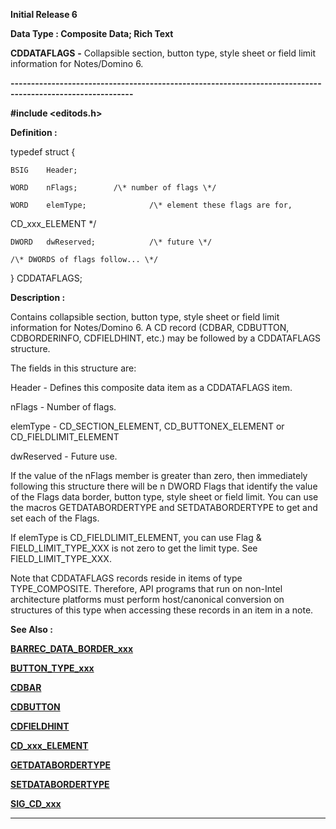 




<!--
 /\* Font Definitions \*/
 @font-face
 {font-family:Courier;
 panose-1:2 7 4 9 2 2 5 2 4 4;}
@font-face
 {font-family:Helv;
 panose-1:2 11 6 4 2 2 2 3 2 4;}
@font-face
 {font-family:"Cambria Math";
 panose-1:2 4 5 3 5 4 6 3 2 4;}
 /\* Style Definitions \*/
 p.MsoNormal, li.MsoNormal, div.MsoNormal
 {margin-top:0cm;
 margin-right:0cm;
 margin-bottom:8.0pt;
 margin-left:0cm;
 line-height:107%;
 font-size:11.0pt;
 font-family:"Calibri",sans-serif;}
.MsoChpDefault
 {font-size:11.0pt;}
.MsoPapDefault
 {margin-bottom:8.0pt;
 line-height:107%;}
 /\* Page Definitions \*/
 @page WordSection1
 {size:612.0pt 792.0pt;
 margin:72.0pt 72.0pt 72.0pt 72.0pt;}
div.WordSection1
 {page:WordSection1;}
-->




**Initial Release 6**



**Data Type : Composite Data; Rich
Text**



**CDDATAFLAGS** **-** Collapsible
section, button type, style sheet or field limit information for Notes/Domino
6.


**----------------------------------------------------------------------------------------------------------**



**#include
<editods.h>**



**Definition :**



typedef struct {  

    BSIG    Header;  

    WORD    nFlags;        /\* number of flags \*/  

    WORD    elemType;              /\* element these flags are for,
CD\_xxx\_ELEMENT \*/  

    DWORD   dwReserved;            /\* future \*/  

    /\* DWORDS of flags follow... \*/  

} CDDATAFLAGS;


 


 


**Description :**



Contains
collapsible section, button type, style sheet or field limit information for
Notes/Domino 6. A CD record (CDBAR, CDBUTTON, CDBORDERINFO, CDFIELDHINT, etc.)
may be followed by a CDDATAFLAGS structure. 


  

The fields in this structure are:  

  




Header - Defines
this composite data item as a CDDATAFLAGS item.


 


nFlags -
Number of flags.  


 


elemType -
CD\_SECTION\_ELEMENT, CD\_BUTTONEX\_ELEMENT or CD\_FIELDLIMIT\_ELEMENT


 


dwReserved -
Future use.


 


If the value
of the nFlags member is greater than zero, then immediately following this
structure there will be n DWORD Flags that identify the value of the Flags data
border, button type, style sheet or field limit.  You can use the macros
GETDATABORDERTYPE and SETDATABORDERTYPE to get and set each of the Flags.


 


  
If elemType is CD\_FIELDLIMIT\_ELEMENT, you can use Flag &
FIELD\_LIMIT\_TYPE\_XXX is not zero to get the limit type.  See
FIELD\_LIMIT\_TYPE\_XXX.


 


Note that
CDDATAFLAGS records reside in items of type TYPE\_COMPOSITE. Therefore, API
programs that run on non-Intel architecture platforms must perform
host/canonical conversion on structures of this type when accessing these
records in an item in a note.


 **See Also :**


**[BARREC\_DATA\_BORDER\_xxx](notes:///8525872100478C66/61FD4E9848264AD28525620B006BA8BD/90ADB3E4E2033454852569D700621122)**


**[BUTTON\_TYPE\_xxx](BUTTON_TYPE_xxx.md)**


**[CDBAR](CDBAR.md)**


**[CDBUTTON](CDBUTTON.md)**


**[CDFIELDHINT](CDFIELDHINT.md)**


**[CD\_xxx\_ELEMENT](CD_xxx_ELEMENT.md)**


**[GETDATABORDERTYPE](GETDATABORDERTYPE.md)**


**[SETDATABORDERTYPE](SETDATABORDERTYPE.md)**


**[SIG\_CD\_xxx](SIG_CD_xxx.md)**



----------------------------------------------------------------------------------------------------------


 





